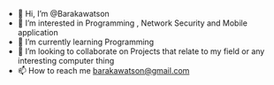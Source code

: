 - 👋 Hi, I’m @Barakawatson
- 👀 I’m interested in Programming , Network Security and Mobile application
- 🌱 I’m currently learning Programming
- 💞️ I’m looking to collaborate on Projects that relate to my field or any interesting computer thing
- 📫 How to reach me barakawatson@gmail.com

<!---
Barakawatson/Barakawatson is a ✨ special ✨ repository because its `README.md` (this file) appears on your GitHub profile.
You can click the Preview link to take a look at your changes.
--->
